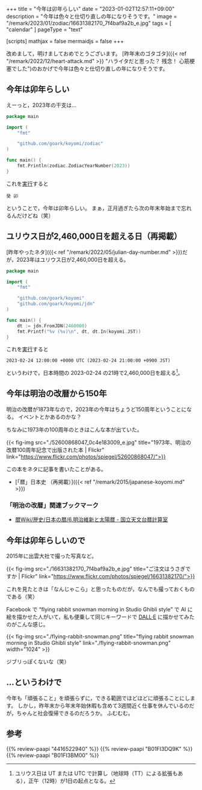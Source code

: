 +++
title = "今年は卯年らしい"
date =  "2023-01-02T12:57:11+09:00"
description = "今年は色々と仕切り直しの年になりそうです。"
image = "/remark/2023/01/zodiac/16631382170_7f4baf9a2b_e.jpg"
tags = [ "calendar" ]
pageType = "text"

[scripts]
  mathjax = false
  mermaidjs = false
+++

改めまして，明けましておめでとうございます。
[昨年末のゴタゴタ]({{< ref "/remark/2022/12/heart-attack.md" >}} "ハライタだと思った？ 残念！ 心筋梗塞でした")のおかげで今年は色々と仕切り直しの年になりそうです。

## 今年は卯年らしい

えーっと，2023年の干支は...

```go
package main

import (
    "fmt"

    "github.com/goark/koyomi/zodiac"
)

func main() {
    fmt.Println(zodiac.ZodiacYearNumber(2023))
}
```

これを[実行](https://go.dev/play/p/dlV4qiTFMjR "Go Playground - The Go Programming Language")すると

```text
癸 卯
```

ということで，今年は卯年らしい。
まぁ，正月過ぎたら次の年末年始まで忘れるんだけどね（笑）

## ユリウス日が2,460,000日を超える日（再掲載）

[昨年やったネタ]({{< ref "/remark/2022/05/julian-day-number.md" >}})だが，2023年はユリウス日が2,460,000日を超える。

```go
package main

import (
    "fmt"

    "github.com/goark/koyomi"
    "github.com/goark/koyomi/jdn"
)

func main() {
    dt := jdn.FromJDN(2460000)
    fmt.Printf("%v (%v)\n", dt, dt.In(koyomi.JST))
}
```

これを[実行](https://go.dev/play/p/PqTiW1UWGls "Go Playground - The Go Programming Language")すると

```text
2023-02-24 12:00:00 +0000 UTC (2023-02-24 21:00:00 +0900 JST)
```

というわけで，日本時間の 2023-02-24 の21時で2,460,000日を超える[^jd1]。

[^jd1]: ユリウス日は UT または UTC で計算し（地球時（TT）による拡張もある），正午（12時）が1日の起点となる。

## 今年は明治の改暦から150年

明治の改暦が1873年なので，2023年の今年はちょうど150周年ということになる。
イベントとかあるのかな？

ちなみに1973年の100周年のときはこんな本が出ていた。

{{< fig-img src="./52600868047_0c4e183009_e.jpg" title="1973年、明治の改暦100周年記念で出版された本 | Flickr" link="https://www.flickr.com/photos/spiegel/52600868047/">}}

この本をネタに記事を書いたことがある。

- [「暦」日本史 （再掲載）]({{< ref "/remark/2015/japanese-koyomi.md" >}})

### 「明治の改暦」関連ブックマーク

- [暦Wiki/歴史/日本の暦/6.明治維新と太陽暦 - 国立天文台暦計算室](https://eco.mtk.nao.ac.jp/koyomi/wiki/CEF2BBCB2FC6FCCBDCA4CECEF12F6.CCC0BCA3B0DDBFB7A4C8C2C0CDDBCEF1.html)

## 今年は卯年らしいので

2015年に出雲大社で撮った写真など。

{{< fig-img src="./16631382170_7f4baf9a2b_e.jpg" title="ご注文はうさぎですか | Flickr" link="https://www.flickr.com/photos/spiegel/16631382170/">}}

これを見たときは「なんじゃこら」と思ったものだが，なんでも撮っておくものである（笑）

Facebook で “flying rabbit snowman morning in Studio Ghibli style” で AI に絵を描かせた人がいて，私も便乗して同じキーワードで [DALL·E](https://labs.openai.com/) に描かせてみたのがこんな感じ。

{{< fig-img src="./flying-rabbit-snowman.png" title="flying rabbit snowman morning in Studio Ghibli style" link="./flying-rabbit-snowman.png" width="1024" >}}

ジブリっぽくないな（笑）

## ...というわけで

今年も「頑張ること」を頑張らずに，できる範囲でほどほどに頑張ることにします。
しかし，昨年末から年末年始休暇も含めて3週間近く仕事を休んでいるのだが，ちゃんと社会復帰できるのだろうか。
ふむむむ。

## 参考

{{% review-paapi "4416522940" %}} <!-- 天文年鑑 2023年版 -->
{{% review-paapi "B01FI3DQ9K" %}} <!-- ノーポイッ! -->
{{% review-paapi "B01FI3BM00" %}} <!-- ときめきポポロン♪ -->
